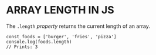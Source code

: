 # ARRAY LENGTH IN JS

The `.length` _property_ returns the current length of an array.

    const foods = ['burger', 'fries', 'pizza']
    console.log(foods.length)
    // Prints: 3
